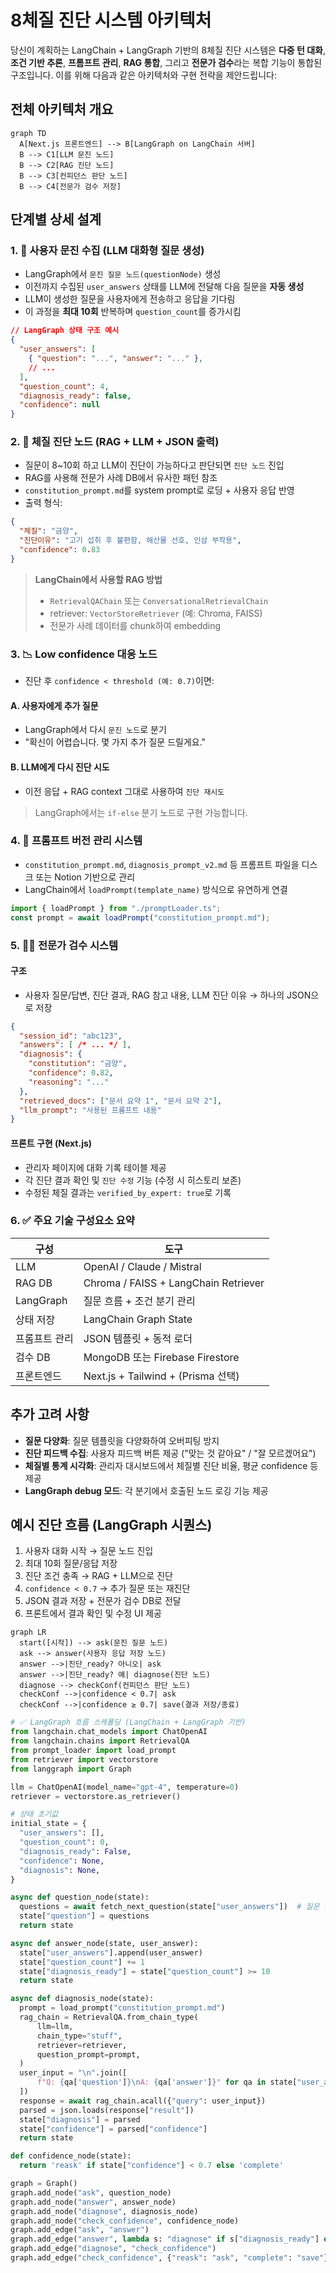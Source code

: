 # 8체질 진단 시스템 아키텍처

당신이 계획하는 LangChain + LangGraph 기반의 8체질 진단 시스템은 **다중 턴 대화**, **조건 기반 추론**, **프롬프트 관리**, **RAG 통합**, 그리고 **전문가 검수**라는 복합 기능이 통합된 구조입니다. 이를 위해 다음과 같은 아키텍처와 구현 전략을 제안드립니다:

## 전체 아키텍처 개요

```mermaid
graph TD
  A[Next.js 프론트엔드] --> B[LangGraph on LangChain 서버]
  B --> C1[LLM 문진 노드]
  B --> C2[RAG 진단 노드]
  B --> C3[컨피던스 판단 노드]
  B --> C4[전문가 검수 저장]
```

## 단계별 상세 설계

### 1. 🧾 사용자 문진 수집 (LLM 대화형 질문 생성)

- LangGraph에서 `문진 질문 노드(questionNode)` 생성  
- 이전까지 수집된 `user_answers` 상태를 LLM에 전달해 다음 질문을 **자동 생성**  
- LLM이 생성한 질문을 사용자에게 전송하고 응답을 기다림  
- 이 과정을 **최대 10회** 반복하며 `question_count`를 증가시킴

```json
// LangGraph 상태 구조 예시
{
  "user_answers": [
    { "question": "...", "answer": "..." },
    // ...
  ],
  "question_count": 4,
  "diagnosis_ready": false,
  "confidence": null
}
```

### 2. 🧠 체질 진단 노드 (RAG + LLM + JSON 출력)

- 질문이 8~10회 하고 LLM이 진단이 가능하다고 판단되면 `진단 노드` 진입  
- RAG를 사용해 전문가 사례 DB에서 유사한 패턴 참조  
- `constitution_prompt.md`를 system prompt로 로딩 + 사용자 응답 반영  
- 출력 형식:

```json
{
  "체질": "금양",
  "진단이유": "고기 섭취 후 불편함, 해산물 선호, 인삼 부작용",
  "confidence": 0.83
}
```

> **LangChain에서 사용할 RAG 방법**  
> - `RetrievalQAChain` 또는 `ConversationalRetrievalChain`  
> - retriever: `VectorStoreRetriever` (예: Chroma, FAISS)  
> - 전문가 사례 데이터를 chunk하여 embedding

### 3. 📉 Low confidence 대응 노드

- 진단 후 `confidence < threshold (예: 0.7)`이면:

#### A. 사용자에게 추가 질문

- LangGraph에서 다시 `문진 노드`로 분기  
- "확신이 어렵습니다. 몇 가지 추가 질문 드릴게요."

#### B. LLM에게 다시 진단 시도

- 이전 응답 + RAG context 그대로 사용하여 `진단 재시도`

> LangGraph에서는 `if-else` 분기 노드로 구현 가능합니다.

### 4. 📂 프롬프트 버전 관리 시스템

- `constitution_prompt.md`, `diagnosis_prompt_v2.md` 등 프롬프트 파일을 디스크 또는 Notion 기반으로 관리  
- LangChain에서 `loadPrompt(template_name)` 방식으로 유연하게 연결

```ts
import { loadPrompt } from "./promptLoader.ts";
const prompt = await loadPrompt("constitution_prompt.md");
```

### 5. 👨‍⚕️ 전문가 검수 시스템

#### 구조

- 사용자 질문/답변, 진단 결과, RAG 참고 내용, LLM 진단 이유 → 하나의 JSON으로 저장

```json
{
  "session_id": "abc123",
  "answers": [ /* ... */ ],
  "diagnosis": {
    "constitution": "금양",
    "confidence": 0.82,
    "reasoning": "..."
  },
  "retrieved_docs": ["문서 요약 1", "문서 요약 2"],
  "llm_prompt": "사용된 프롬프트 내용"
}
```

#### 프론트 구현 (Next.js)

- 관리자 페이지에 대화 기록 테이블 제공  
- 각 진단 결과 확인 및 `진단 수정` 기능 (수정 시 히스토리 보존)  
- 수정된 체질 결과는 `verified_by_expert: true`로 기록

### 6. ✅ 주요 기술 구성요소 요약

| 구성            | 도구                                            |
| --------------- | ----------------------------------------------- |
| LLM             | OpenAI / Claude / Mistral                        |
| RAG DB          | Chroma / FAISS + LangChain Retriever             |
| LangGraph       | 질문 흐름 + 조건 분기 관리                       |
| 상태 저장       | LangChain Graph State                            |
| 프롬프트 관리   | JSON 템플릿 + 동적 로더                          |
| 검수 DB         | MongoDB 또는 Firebase Firestore                  |
| 프론트엔드      | Next.js + Tailwind + (Prisma 선택)               |

## 추가 고려 사항

- **질문 다양화**: 질문 템플릿을 다양화하여 오버피팅 방지  
- **진단 피드백 수집**: 사용자 피드백 버튼 제공 ("맞는 것 같아요" / "잘 모르겠어요")  
- **체질별 통계 시각화**: 관리자 대시보드에서 체질별 진단 비율, 평균 confidence 등 제공  
- **LangGraph debug 모드**: 각 분기에서 호출된 노드 로깅 기능 제공

## 예시 진단 흐름 (LangGraph 시퀀스)

1. 사용자 대화 시작 → 질문 노드 진입  
2. 최대 10회 질문/응답 저장  
3. 진단 조건 충족 → RAG + LLM으로 진단  
4. `confidence < 0.7` → 추가 질문 또는 재진단  
5. JSON 결과 저장 + 전문가 검수 DB로 전달  
6. 프론트에서 결과 확인 및 수정 UI 제공

```mermaid
graph LR
  start([시작]) --> ask(문진 질문 노드)
  ask --> answer(사용자 응답 저장 노드)
  answer -->|진단_ready? 아니오| ask
  answer -->|진단_ready? 예| diagnose(진단 노드)
  diagnose --> checkConf(컨피던스 판단 노드)
  checkConf -->|confidence < 0.7| ask
  checkConf -->|confidence ≥ 0.7| save(결과 저장/종료)
```

```python
# ✅ LangGraph 흐름 스캐폴딩 (LangChain + LangGraph 기반)
from langchain.chat_models import ChatOpenAI
from langchain.chains import RetrievalQA
from prompt_loader import load_prompt
from retriever import vectorstore
from langgraph import Graph

llm = ChatOpenAI(model_name="gpt-4", temperature=0)
retriever = vectorstore.as_retriever()

# 상태 초기값
initial_state = {
  "user_answers": [],
  "question_count": 0,
  "diagnosis_ready": False,
  "confidence": None,
  "diagnosis": None,
}

async def question_node(state):
  questions = await fetch_next_question(state["user_answers"])  # 질문 선택 로직
  state["question"] = questions
  return state

async def answer_node(state, user_answer):
  state["user_answers"].append(user_answer)
  state["question_count"] += 1
  state["diagnosis_ready"] = state["question_count"] >= 10
  return state

async def diagnosis_node(state):
  prompt = load_prompt("constitution_prompt.md")
  rag_chain = RetrievalQA.from_chain_type(
      llm=llm,
      chain_type="stuff",
      retriever=retriever,
      question_prompt=prompt,
  )
  user_input = "\n".join([
      f"Q: {qa['question']}\nA: {qa['answer']}" for qa in state["user_answers"]
  ])
  response = await rag_chain.acall({"query": user_input})
  parsed = json.loads(response["result"])
  state["diagnosis"] = parsed
  state["confidence"] = parsed["confidence"]
  return state

def confidence_node(state):
  return 'reask' if state["confidence"] < 0.7 else 'complete'

graph = Graph()
graph.add_node("ask", question_node)
graph.add_node("answer", answer_node)
graph.add_node("diagnose", diagnosis_node)
graph.add_node("check_confidence", confidence_node)
graph.add_edge("ask", "answer")
graph.add_edge("answer", lambda s: "diagnose" if s["diagnosis_ready"] else "ask")
graph.add_edge("diagnose", "check_confidence")
graph.add_edge("check_confidence", {"reask": "ask", "complete": "save"})
```
